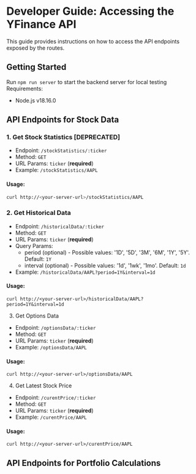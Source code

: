 # Developer Guide: Accessing the YFinance API

This guide provides instructions on how to access the API endpoints exposed by the routes.

## Getting Started

Run `npm run server` to start the backend server for local testing
Requirements:

- Node.js v18.16.0

## API Endpoints for Stock Data

### 1. Get Stock Statistics [DEPRECATED]

- Endpoint: `/stockStatistics/:ticker`
- Method: `GET`
- URL Params: `ticker` (**required**)
- Example: `/stockStatistics/AAPL`

#### Usage:

```bash
curl http://<your-server-url>/stockStatistics/AAPL
```

### 2. Get Historical Data

- Endpoint: `/historicalData/:ticker`
- Method: `GET`
- URL Params: `ticker` (**required**)
- Query Params:
  - period (optional) - Possible values: '1D', '5D', '3M', '6M', '1Y', '5Y'. Default: `1Y`
  - interval (optional) - Possible values: '1d', '1wk', '1mo'. Default: `1d`
- Example: `/historicalData/AAPL?period=1Y&interval=1d`

#### Usage:

```
curl http://<your-server-url>/historicalData/AAPL?period=1Y&interval=1d
```

3. Get Options Data

- Endpoint: `/optionsData/:ticker`
- Method: `GET`
- URL Params: `ticker` (**required**)
- Example: `/optionsData/AAPL`

#### Usage:

```
curl http://<your-server-url>/optionsData/AAPL
```

4. Get Latest Stock Price

- Endpoint: `/curentPrice/:ticker`
- Method: `GET`
- URL Params: `ticker` (**required**)
- Example: `/curentPrice/AAPL`

#### Usage:

```
curl http://<your-server-url>/curentPrice/AAPL
```

## API Endpoints for Portfolio Calculations
